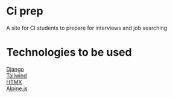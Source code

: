 # Ci prep

A site for CI students to prepare for interviews and job searching 

# Technologies to be used

<a href="https://docs.djangoproject.com/en/3.2/">Django</a>
<br/>
<a href="https://tailwindcss.com/">Tailwind</a>
<br/>
<a href="https://htmx.org/">HTMX</a>
<br/>
<a href="https://alpinejs.dev/">Alpine.js</a>
<br/>

